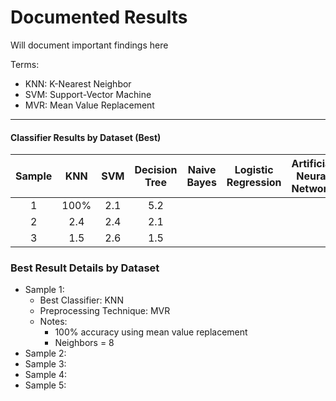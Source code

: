 # Documented Results
Will document important findings here

Terms:
- KNN: K-Nearest Neighbor
- SVM: Support-Vector Machine
- MVR: Mean Value Replacement
***
#### Classifier Results by Dataset (Best)
Sample|KNN|SVM|Decision Tree|Naive Bayes|Logistic Regression|Artificial Neural Network|
| :---: | :---: | :---: | :---: | :---: | :---: | :---: |
|1|100%|2.1|5.2|
|2|2.4|2.4|2.1|
|3|1.5|2.6|1.5|

### Best Result Details by Dataset
- Sample 1:
  - Best Classifier: KNN
  - Preprocessing Technique: MVR
  - Notes:
    - 100% accuracy using mean value replacement 
    - Neighbors = 8
- Sample 2:
- Sample 3:
- Sample 4:
- Sample 5:
